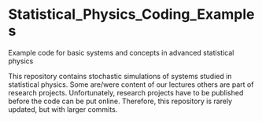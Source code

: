 # Statistical_Physics_Coding_Examples
Example code for basic systems and concepts in advanced statistical physics 

This repository contains stochastic simulations of systems studied in statistical physics. Some are/were content of 
our lectures others are part of research projects. Unfortunately, research projects have to be published before the code
can be put online. Therefore, this repository is rarely updated, but with larger commits.

